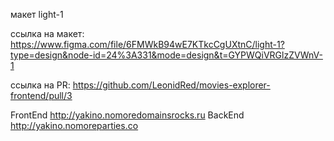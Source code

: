 макет light-1

ссылка на макет: https://www.figma.com/file/6FMWkB94wE7KTkcCgUXtnC/light-1?type=design&node-id=24%3A331&mode=design&t=GYPWQiVRGlzZVWnV-1

ссылка на PR: https://github.com/LeonidRed/movies-explorer-frontend/pull/3

FrontEnd http://yakino.nomoredomainsrocks.ru
BackEnd http://yakino.nomoreparties.co

